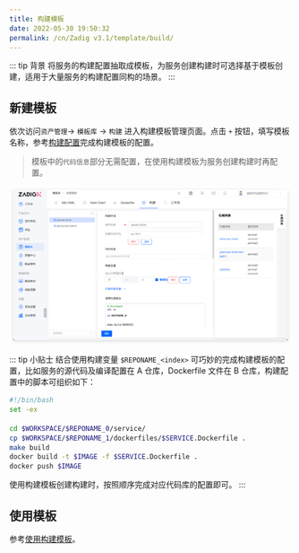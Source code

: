 ```yaml
---
title: 构建模板
date: 2022-05-30 19:50:32
permalink: /cn/Zadig v3.1/template/build/
---
```


::: tip 背景
将服务的构建配置抽取成模板，为服务创建构建时可选择基于模板创建，适用于大量服务的构建配置同构的场景。
:::

## 新建模板

依次访问`资产管理`-> `模板库` -> `构建` 进入构建模板管理页面。点击 `+` 按钮，填写模板名称，参考[构建配置](/cn/Zadig%20v3.1/project/build/)完成构建模板的配置。

> 模板中的`代码信息`部分无需配置，在使用构建模板为服务创建构建时再配置。

![构建模板](../../../../_images/build_template_1.png)

::: tip 小贴士
结合使用构建变量 `$REPONAME_<index>` 可巧妙的完成构建模板的配置，比如服务的源代码及编译配置在 A 仓库，Dockerfile 文件在 B 仓库，构建配置中的脚本可组织如下：

``` bash
#!/bin/bash
set -ex

cd $WORKSPACE/$REPONAME_0/service/
cp $WORKSPACE/$REPONAME_1/dockerfiles/$SERVICE.Dockerfile .
make build
docker build -t $IMAGE -f $SERVICE.Dockerfile .
docker push $IMAGE
```

使用构建模板创建构建时，按照顺序完成对应代码库的配置即可。
:::


## 使用模板

参考[使用构建模板](/cn/Zadig%20v3.1/project/build/template/)。
